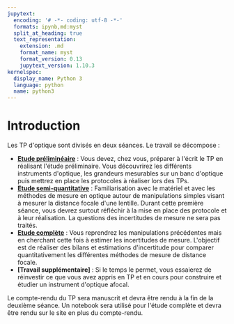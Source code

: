 ```yaml
---
jupytext:
  encoding: '# -*- coding: utf-8 -*-'
  formats: ipynb,md:myst
  split_at_heading: true
  text_representation:
    extension: .md
    format_name: myst
    format_version: 0.13
    jupytext_version: 1.10.3
kernelspec:
  display_name: Python 3
  language: python
  name: python3
---
```


# Introduction

Les TP d'optique sont divisés en deux séances. Le travail se décompose :
* __[Etude préliminéaire](./notebook/etude_preliminaire.ipynb)__ : Vous devez, chez vous, préparer à l'écrit le TP en réalisant l'étude préliminaire. Vous découvrirez les différents instruments d'optique, les grandeurs mesurables sur un banc d'optique puis mettrez en place les protocoles à réaliser lors des TPs.
* __[Etude semi-quantitative](./notebook/etude_rapide.ipynb)__ : Familiarisation avec le matériel et avec les méthodes de mesure en optique autour de manipulations simples visant à mesurer la distance focale d'une lentille. Durant cette première séance, vous devrez surtout réfléchir à la mise en place des protocole et à leur réalisation. La questions des incertitudes de mesure ne sera pas traités.
* __[Etude complète](./notebook/etude_complete.ipynb)__ : Vous reprendrez les manipulations précédentes mais en cherchant cette fois à estimer les incertitudes de mesure. L'objectif est de réaliser des bilans et estimations d'incertitude pour comparer quantitativement les différentes méthodes de mesure de distance focale.
* __[Travail supplémentaire]__ : Si le temps le permet, vous essaierez de réinvestir ce que vous avez appris en TP et en cours pour construire et étudier un instrument d'optique afocal.

Le compte-rendu du TP sera manuscrit et devra être rendu à la fin de la deuxième séance. Un notebook sera utilisé pour l'étude complète et devra être rendu sur le site en plus du compte-rendu.